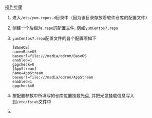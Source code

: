<u>操作步骤</u>

1. 进入`/etc/yum.repos.d`目录中（因为该目录存放着软件仓库的配置文件）

2. 创建一个后缀为`.repo`的配置文件, 例如`yumCentos7.repo`

3. `yumCentos7.repo`配置文件的各个配置项如下

   ```repo
   [BaseOS]
   name=BaseOS
   baseurl=file:///media/cdrom/BaseOS
   enabled=1
   gpgcheck=0
   [AppStream]
   name=AppStream
   baseurl=file:///media/cdrom/AppStream
   enabled=1
   gpgcheck=0
   ```

   

4. 按配置参数中所填写的仓库位置挂载光盘, 并把光盘挂载信息写入到`/etc/fstab`文件中

5. 